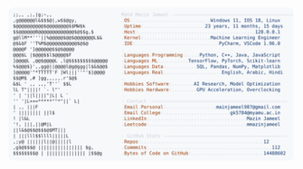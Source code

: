 <picture>
  <source srcset="https://raw.githubusercontent.com/mmazinjameel/mmazinjameel/main/dark_mode.svg?v=1760941016" media="(prefers-color-scheme: dark)">
  <img src="https://raw.githubusercontent.com/mmazinjameel/mmazinjameel/main/light_mode.svg?v=1760941016">
</picture>
